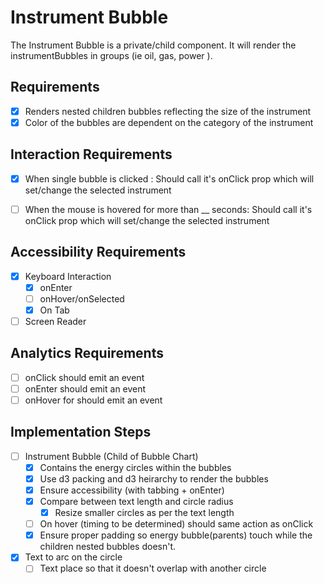 
# Instrument Bubble
The Instrument Bubble is a private/child component. It will render the instrumentBubbles in groups (ie oil, gas, power ). 


## Requirements
* [X] Renders nested children bubbles reflecting the size of the instrument 
* [X] Color of the bubbles are dependent on the category of the instrument

## Interaction Requirements
* [X] When single bubble is clicked : Should call it's onClick prop which will set/change the selected instrument
<!-- TODO -->
* [ ] When the mouse is hovered for more than __ seconds: Should call it's onClick prop which will set/change the selected instrument

## Accessibility Requirements
* [X] Keyboard Interaction
  * [X] onEnter 
  * [ ] onHover/onSelected
  * [X] On Tab
* [ ] Screen Reader

## Analytics Requirements
* [ ] onClick should emit an event
* [ ] onEnter should emit an event
* [ ] onHover for should emit an event

## Implementation Steps 
* [ ] Instrument Bubble (Child of Bubble Chart)
  * [X] Contains the energy circles within the bubbles
  * [X] Use d3 packing and d3 heirarchy to render the bubbles
  * [X] Ensure accessibility (with tabbing + onEnter)
  * [X] Compare between text length and circle radius
    * [X] Resize smaller circles as per the text length 
  * [ ] On hover (timing to be determined) should same action as onClick
  * [X] Ensure proper padding so energy bubble(parents) touch while the children nested bubbles doesn't. 
* [X] Text to arc on the circle
  * [ ] Text place so that it doesn't overlap with another circle